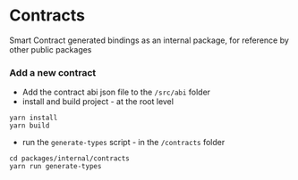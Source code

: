 # Contracts
Smart Contract generated bindings as an internal package, for reference by other public packages

### Add a new contract

- Add the contract abi json file to the `/src/abi` folder
- install and build project - at the root level

```shell
yarn install
yarn build
```

- run the `generate-types` script - in the `/contracts` folder

```shell
cd packages/internal/contracts
yarn run generate-types
```
